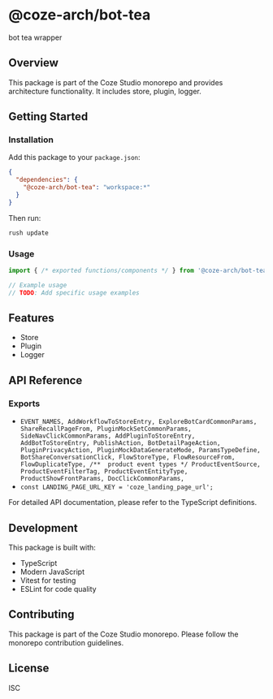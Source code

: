 # @coze-arch/bot-tea

bot tea wrapper

## Overview

This package is part of the Coze Studio monorepo and provides architecture functionality. It includes store, plugin, logger.

## Getting Started

### Installation

Add this package to your `package.json`:

```json
{
  "dependencies": {
    "@coze-arch/bot-tea": "workspace:*"
  }
}
```

Then run:

```bash
rush update
```

### Usage

```typescript
import { /* exported functions/components */ } from '@coze-arch/bot-tea';

// Example usage
// TODO: Add specific usage examples
```

## Features

- Store
- Plugin
- Logger

## API Reference

### Exports

- `EVENT_NAMES,
  AddWorkflowToStoreEntry,
  ExploreBotCardCommonParams,
  ShareRecallPageFrom,
  PluginMockSetCommonParams,
  SideNavClickCommonParams,
  AddPluginToStoreEntry,
  AddBotToStoreEntry,
  PublishAction,
  BotDetailPageAction,
  PluginPrivacyAction,
  PluginMockDataGenerateMode,
  ParamsTypeDefine,
  BotShareConversationClick,
  FlowStoreType,
  FlowResourceFrom,
  FlowDuplicateType,
  /**  product event types */
  ProductEventSource,
  ProductEventFilterTag,
  ProductEventEntityType,
  ProductShowFrontParams,
  DocClickCommonParams,`
- `const LANDING_PAGE_URL_KEY = 'coze_landing_page_url';`


For detailed API documentation, please refer to the TypeScript definitions.

## Development

This package is built with:

- TypeScript
- Modern JavaScript
- Vitest for testing
- ESLint for code quality

## Contributing

This package is part of the Coze Studio monorepo. Please follow the monorepo contribution guidelines.

## License

ISC
